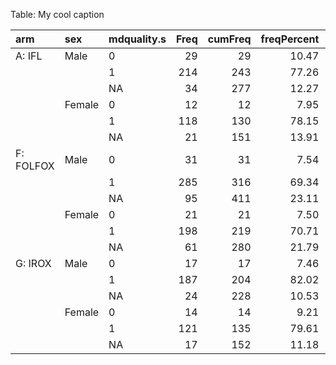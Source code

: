 
Table: My cool caption

|arm       |sex    |mdquality.s | Freq| cumFreq| freqPercent| cumPercent|
|:---------|:------|:-----------|----:|-------:|-----------:|----------:|
|A: IFL    |Male   |0           |   29|      29|       10.47|      10.47|
|          |       |1           |  214|     243|       77.26|      87.73|
|          |       |NA          |   34|     277|       12.27|     100.00|
|          |Female |0           |   12|      12|        7.95|       7.95|
|          |       |1           |  118|     130|       78.15|      86.09|
|          |       |NA          |   21|     151|       13.91|     100.00|
|F: FOLFOX |Male   |0           |   31|      31|        7.54|       7.54|
|          |       |1           |  285|     316|       69.34|      76.89|
|          |       |NA          |   95|     411|       23.11|     100.00|
|          |Female |0           |   21|      21|        7.50|       7.50|
|          |       |1           |  198|     219|       70.71|      78.21|
|          |       |NA          |   61|     280|       21.79|     100.00|
|G: IROX   |Male   |0           |   17|      17|        7.46|       7.46|
|          |       |1           |  187|     204|       82.02|      89.47|
|          |       |NA          |   24|     228|       10.53|     100.00|
|          |Female |0           |   14|      14|        9.21|       9.21|
|          |       |1           |  121|     135|       79.61|      88.82|
|          |       |NA          |   17|     152|       11.18|     100.00|
